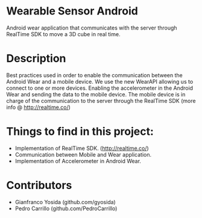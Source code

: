 # Wearable Sensor Android

Android wear application that communicates with the server through RealTime SDK to move a 3D cube in real time.

# Description

  Best practices used in order to enable the communication between the Android Wear and a mobile device.
  We use the new WearAPI allowing us to connect to one or more devices. Enabling the accelerometer in the 
  Android Wear and sending the data to the mobile device.
  The mobile device is in charge of the communication to the server through the RealTime SDK (more info @ http://realtime.co/)

# Things to find in this project:

 - Implementation of RealTime SDK. (http://realtime.co/)
 - Communication between Mobile and Wear application.
 - Implementation of Accelerometer in Android Wear.

# Contributors
  
- Gianfranco Yosida (github.com/gyosida)
- Pedro Carrillo (github.com/PedroCarrillo)
